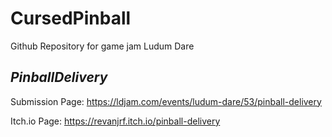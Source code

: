 # CursedPinball
Github Repository for game jam Ludum Dare 
## *PinballDelivery*
Submission Page: https://ldjam.com/events/ludum-dare/53/pinball-delivery  

Itch.io Page: https://revanjrf.itch.io/pinball-delivery
